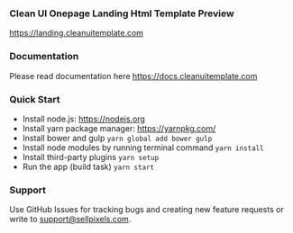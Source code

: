 ### Clean UI Onepage Landing Html Template Preview ###
https://landing.cleanuitemplate.com

### Documentation ###
Please read documentation here https://docs.cleanuitemplate.com

### Quick Start ###
* Install node.js: https://nodejs.org​
* Install yarn package manager: https://yarnpkg.com/​
* Install bower and gulp `yarn global add bower gulp`
* Install node modules by running terminal command `yarn install`
* Install third-party plugins `yarn setup`
* Run the app (build task) `yarn start`

### Support ###
Use GitHub Issues for tracking bugs and creating new feature requests or write to [support@sellpixels.com](mailto:support@sellpixels.com).

